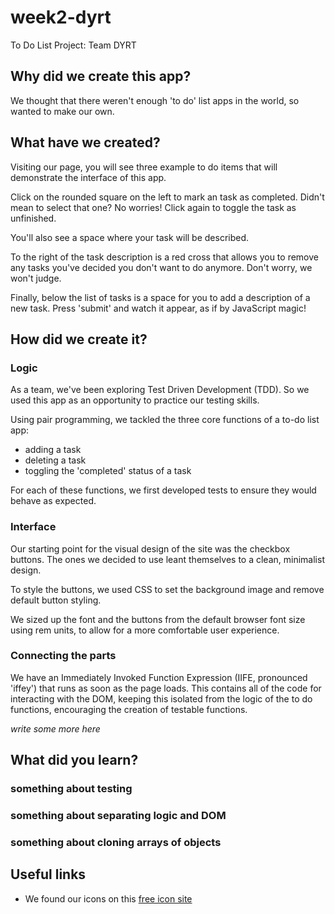 # week2-dyrt
To Do List Project: Team DYRT
## Why did we create this app?
We thought that there weren't enough 'to do' list apps in the world, so wanted to make our own.

## What have we created?
Visiting our page, you will see three example to do items that will demonstrate the interface of this app.

Click on the rounded square on the left to mark an task as completed. Didn't mean to select that one? No worries! Click again to toggle the task as unfinished.

You'll also see a space where your task will be described.

To the right of the task description is a red cross that allows you to remove any tasks you've decided you don't want to do anymore. Don't worry, we won't judge.

Finally, below the list of tasks is a space for you to add a description of a new task. Press 'submit' and watch it appear, as if by JavaScript magic!

## How did we create it?
### Logic
As a team, we've been exploring Test Driven Development (TDD). So we used this app as an opportunity to practice our testing skills.

Using pair programming, we tackled the three core functions of a to-do list app:
* adding a task
* deleting a task
* toggling the 'completed' status of a task

For each of these functions, we first developed tests to ensure they would behave as expected.

### Interface
Our starting point for the visual design of the site was the checkbox buttons. The ones we decided to use leant themselves to a clean, minimalist design.

To style the buttons, we used CSS to set the background image and remove default button styling.

We sized up the font and the buttons from the default browser font size using rem units, to allow for a more comfortable user experience.

### Connecting the parts
We have an Immediately Invoked Function Expression (IIFE, pronounced 'iffey') that runs as soon as the page loads. This contains all of the code for interacting with the DOM, keeping this isolated from the logic of the to do functions, encouraging the creation of testable functions.

_write some more here_

## What did you learn?
### something about testing
### something about separating logic and DOM
### something about cloning arrays of objects

## Useful links
* We found our icons on this [free icon site](https://iconmonstr.com/)
